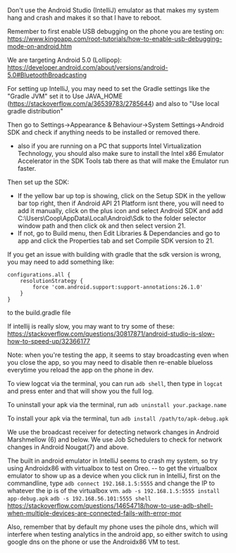 
Don't use the Android Studio (IntelliJ) emulator as that makes my system hang and crash and makes it so that I have to reboot.

Remember to first enable USB debugging on the phone you are testing on: https://www.kingoapp.com/root-tutorials/how-to-enable-usb-debugging-mode-on-android.htm

We are targeting Android 5.0 (Lollipop): https://developer.android.com/about/versions/android-5.0#BluetoothBroadcasting

For setting up IntelliJ, you may need to set the Gradle settings like the "Gradle JVM" set it to Use JAVA_HOME (https://stackoverflow.com/a/36539783/2785644) and also to "Use local gradle distribution" 

Then go to Settings->Appearance & Behaviour->System Settings->Android SDK and check if anything needs to be installed or removed there.
- also if you are running on a PC that supports Intel Virtualization Technology, you should also make sure to install the Intel x86 Emulator Accelerator in the SDK Tools tab there as that will make the Emulator run faster. 

Then set up the SDK:
 - If the yellow bar up top is showing, click on the Setup SDK in the yellow bar top right, then if Android API 21 Platform isnt there, you will need to add it manually, click on the plus icon and select Android SDK and add C:\Users\Coop\AppData\Local\Android\Sdk to the folder selector window path and then click ok and then select version 21.
- If not, go to Build menu, then Edit Libraries & Dependancies and go to app and click the Properties tab and set Compile SDK version to 21.
 
If you get an issue with building with gradle that the sdk version is wrong, you may need to add something like:
```
configurations.all {
    resolutionStrategy {
        force 'com.android.support:support-annotations:26.1.0'
    }
}
```
to the build.gradle file

If intellij is really slow, you may want to try some of these: https://stackoverflow.com/questions/30817871/android-studio-is-slow-how-to-speed-up/32366177

Note: when you're testing the app, it seems to stay broadcasting even when you close the app, so you may need to disable then re-enable blueloss everytime you reload the app on the phone in dev.

To view logcat via the terminal, you can run `adb shell`, then type in `logcat` and press enter and that will show you the full log.

To uninstall your apk via the terminal, run `adb uninstall your.package.name`

To install your apk via the terminal, tun `adb install /path/to/apk-debug.apk`

We use the broadcast receiver for detecting network changes in Android Marshmellow (6) and below. We use Job Schedulers to check for network changes in Android Nougat(7) and above.

The built in android emulator in IntelliJ seems to crash my system, so try using Androidx86 with virtualbox to test on Oreo. 
-- to get the virtualbox emulator to show up as a device when you click run in IntelliJ, first on the commandline, type `adb connect 192.168.1.5:5555` and change the IP to whatever the ip is of the virtualbox vm.
 `adb -s 192.168.1.5:5555 install app-debug.apk`
 `adb -s 192.168.56.101:5555 shell`
 https://stackoverflow.com/questions/14654718/how-to-use-adb-shell-when-multiple-devices-are-connected-fails-with-error-mor
 
 Also, remember that by default my phone uses the pihole dns, which will interfere when testing analytics in the android app, so either switch to using google dns on the phone or use the Androidx86 VM to test.